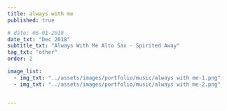```yaml
---
title: always with me
published: true

# date: 06-01-2018
date_txt: "Dec 2018"
subtitle_txt: "Always With Me Alto Sax - Spirited Away"
tag_txt: "other"
order: 2

image_list:
  - img_txt: "../assets/images/portfolio/music/always with me-1.png"
  - img_txt: "../assets/images/portfolio/music/always with me-2.png"


---
```



